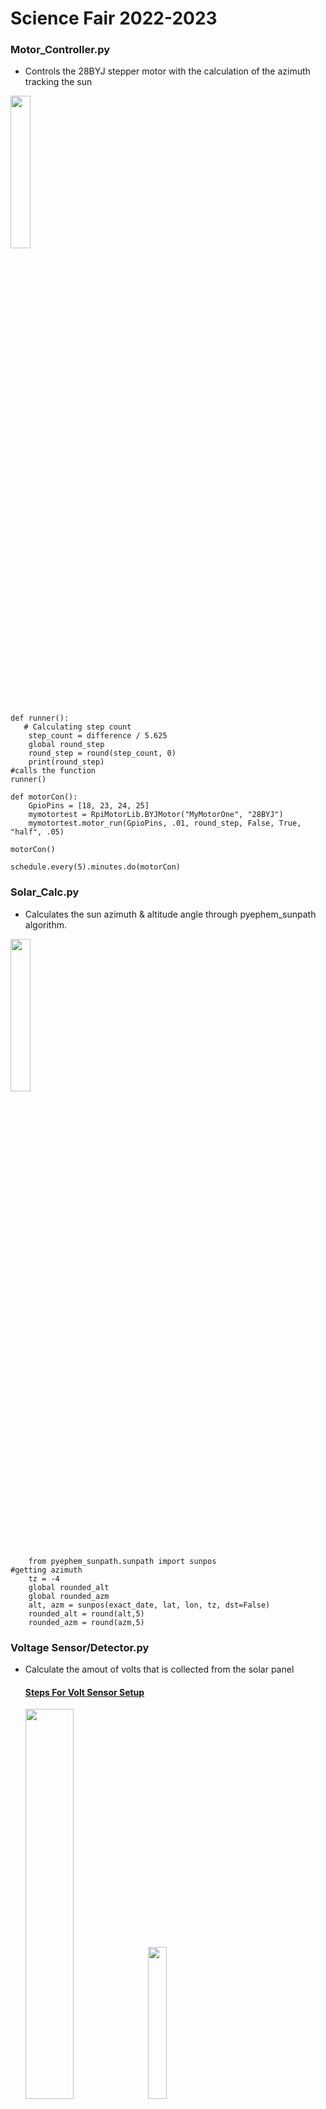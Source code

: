 # Science Fair 2022-2023 

### Motor_Controller.py
  - Controls the 28BYJ stepper motor with the calculation of the azimuth tracking the sun
<img src="https://i5.walmartimages.com/asr/838c6723-db4a-4633-a21f-e78275c34adc.5a119ee038bbda92210043dafdafbdc1.jpeg" width=25% height=25%>

```
def runner():
   # Calculating step count
    step_count = difference / 5.625
    global round_step
    round_step = round(step_count, 0)
    print(round_step)
#calls the function
runner()

def motorCon():
    GpioPins = [18, 23, 24, 25]
    mymotortest = RpiMotorLib.BYJMotor("MyMotorOne", "28BYJ")
    mymotortest.motor_run(GpioPins, .01, round_step, False, True, "half", .05)

motorCon()

schedule.every(5).minutes.do(motorCon)
```
 
 

### Solar_Calc.py
 - Calculates the sun azimuth & altitude angle through pyephem_sunpath algorithm. 
<img src="https://www.photopills.com/sites/default/files/tutorials/2014/2-azimuth-elevation.jpg" width=25% height=25%>

 
``` 
    from pyephem_sunpath.sunpath import sunpos
#getting azimuth
    tz = -4
    global rounded_alt
    global rounded_azm
    alt, azm = sunpos(exact_date, lat, lon, tz, dst=False)
    rounded_alt = round(alt,5)
    rounded_azm = round(azm,5)
```
### Voltage Sensor/Detector.py
  - Calculate the amout of volts that is collected from the solar panel 
  
      #### [Steps For Volt Sensor Setup](https://kookye.com/2017/06/01/design-a-voltmeter-with-the-raspberry-pi-board-and-voltage-sensor/)
      
  
      <img src="http://osoyoo.com/wp-content/uploads/2017/04/voltage_bb.jpg" width=40% height=40%> <img src="http://osoyoo.com/wp-content/uploads/2016/08/3-300x300.jpg" width=25% height=25%>

  
   
 ``` 
 def main():
        init()
        while True:
               #reads the volts
                ad_value = readadc(AO_pin, SPICLK, SPIMOSI, SPIMISO, SPICS)
                global voltage
                voltage = ad_value*(3.3/1024)*5
                global volts
               #gets the volts and turn it into a string in order to log it into a csv file
                volts = [str(voltage)]
               #open csv file
                with open(filename, 'a', newline="\n") as file:
                        csvwriter = csv.writer(file)
                       #skips header line after the first run
                        if a:
                         csvwriter.writerow(header)
                         a = False
                         csvwriter.writerow(volts)
                                
                GPIO.cleanup() 
          

schedule.every(5).minutes.do(main)
```

### Future:
- Increase power of stepper motor
- Add Inclinometer
- Add Calibration Process

 
 
  
  



